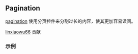 ## Pagination

[pagination](http://www.materialscss.com/pagination) 使用分页控件来分割过长的内容，使其更加容易读阅。

[linxiaowu66](https://github.com/linxiaowu66) 贡献

### 示例
